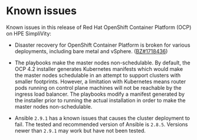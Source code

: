 # Known issues

Known issues in this release of Red Hat OpenShift Container Platform (OCP) on HPE SimpliVity:

- Disaster recovery for OpenShift Container Platform is broken for various deployments, including bare metal and vSphere. ([BZ#1718436](https://bugzilla.redhat.com/show_bug.cgi?id=1718436))

- The playbooks make the master nodes non-schedulable. By default, the OCP 4.2 installer generates Kubernetes manifests which would make the master nodes schedulable in an attempt to support clusters with smaller footprints. However, a limitation with Kubernetes means router pods running on control plane machines will not be reachable by the ingress load balancer. The playbooks modify a manifest generated by the installer prior to running the actual installation in order to make the master nodes non-schedulable.

- Ansible `2.9.1` has a known issues that causes the cluster deployment to fail. The tested and recommended version of Ansible is `2.8.5`. Versions newer than `2.9.1` may work but have not been tested.

